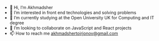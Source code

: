 - 👋 Hi, I’m Akhmadsher
- 👀 I’m interested in front end technologies and solving problems
- 🌱 I’m currently studying at the Open University UK for Computing and IT degree
- 💞️ I’m looking to collaborate on JavaScript and React projects
- 📫 How to reach me akhmadshertoirjonov@gmail.com

<!---
atoirjonov/atoirjonov is a ✨ special ✨ repository because its `README.md` (this file) appears on your GitHub profile.
You can click the Preview link to take a look at your changes.
--->
